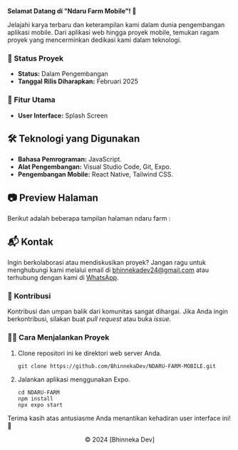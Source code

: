 **Selamat Datang di "Ndaru Farm Mobile"! 🌱**

Jelajahi karya terbaru dan keterampilan kami dalam dunia pengembangan aplikasi mobile. Dari aplikasi web hingga proyek mobile, temukan ragam proyek yang mencerminkan dedikasi kami dalam teknologi.

### 🚧 Status Proyek

- **Status:** Dalam Pengembangan
- **Tanggal Rilis Diharapkan:** Februari 2025

### 🚀 Fitur Utama

- **User Interface:** Splash Screen

## 🛠️ Teknologi yang Digunakan

- **Bahasa Pemrograman:** JavaScript.
- **Alat Pengembangan:** Visual Studio Code, Git, Expo.
- **Pengembangan Mobile:** React Native, Tailwind CSS.

## 📷 Preview Halaman

Berikut adalah beberapa tampilan halaman ndaru farm :

## 📬 Kontak

Ingin berkolaborasi atau mendiskusikan proyek? Jangan ragu untuk menghubungi kami melalui email di [bhinnekadev24@gmail.com](mailto:bhinnekadev24@gmail.com) atau terhubung dengan kami di [WhatsApp](https://wa.me/+6282318334287).

### 🙏 Kontribusi

Kontribusi dan umpan balik dari komunitas sangat dihargai. Jika Anda ingin berkontribusi, silakan buat _pull request_ atau buka _issue_.

### 👨‍💻 Cara Menjalankan Proyek

1. Clone repositori ini ke direktori web server Anda.

   ```
   git clone https://github.com/BhinnekaDev/NDARU-FARM-MOBILE.git

   ```

2. Jalankan aplikasi menggunakan Expo.

   ```
   cd NDARU-FARM
   npm install
   npx expo start
   ```

Terima kasih atas antusiasme Anda menantikan kehadiran user interface ini! 🙌

<div align="center">
  &copy; 2024 [Bhinneka Dev]
</div>
